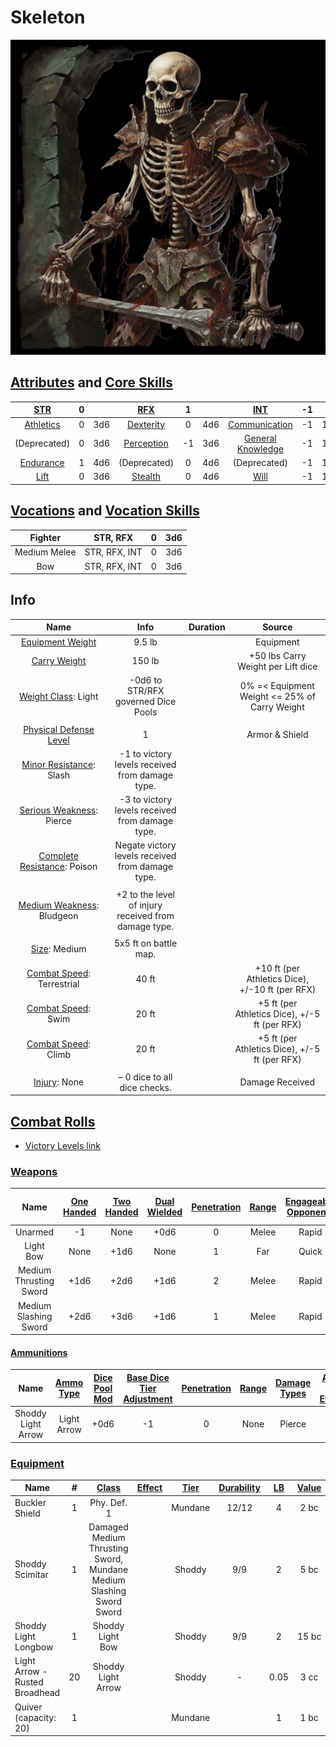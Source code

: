 # Skeleton

![img](./Skeleton.png)

## [Attributes](./../../../../../CoreRules/GeneralRules/Attributes.md) and [Core Skills](./../../../../../CoreRules/GeneralRules/CoreSkills.md)

|  [STR](./../../../../../CoreRules/GeneralRules/Attributes.md#strength-str)  | 0 |    |    [RFX](./../../../../../CoreRules/GeneralRules/Attributes.md#reflex-rfx)    | 1 |    |        [INT](./../../../../../CoreRules/GeneralRules/Attributes.md#intelligence-int)        | -1 |    |
| :-----------------------------------------------------------------------: | :-: | :-: | :-------------------------------------------------------------------------: | :-: | :-: | :---------------------------------------------------------------------------------------: | :-: | :-: |
| [Athletics](./../../../../../CoreRules/GeneralRules/CoreSkills.md#athletics) | 0 | 3d6 |  [Dexterity](./../../../../../CoreRules/GeneralRules/CoreSkills.md#dexterity)  | 0 | 4d6 |     [Communication](./../../../../../CoreRules/GeneralRules/CoreSkills.md#communication)     | -1 | 1d6 |
|                               (Deprecated)                               | 0 | 3d6 | [Perception](./../../../../../CoreRules/GeneralRules/CoreSkills.md#perception) | -1 | 3d6 | [General Knowledge](./../../../../../CoreRules/GeneralRules/CoreSkills.md#general-knowledge) | -1 | 1d6 |
| [Endurance](./../../../../../CoreRules/GeneralRules/CoreSkills.md#endurance) | 1 | 4d6 |                                (Deprecated)                                | 0 | 4d6 |                                       (Deprecated)                                       | -1 | 1d6 |
|      [Lift](./../../../../../CoreRules/GeneralRules/CoreSkills.md#lift)      | 0 | 3d6 |    [Stealth](./../../../../../CoreRules/GeneralRules/CoreSkills.md#stealth)    | 0 | 4d6 |              [Will](./../../../../../CoreRules/GeneralRules/CoreSkills.md#will)              | -1 | 1d6 |

## [Vocations](./../../../../../CoreRules/GeneralRules/Vocations.md) and [Vocation Skills](./../../../../../CoreRules/GeneralRules/Vocations.md#vocation-skills)

|   Fighter   |   STR, RFX   | 0 | 3d6 |
| :----------: | :-----------: | :-: | :-: |
| Medium Melee | STR, RFX, INT | 0 | 3d6 |
|     Bow     | STR, RFX, INT | 0 | 3d6 |

## Info

|                                                  Name                                                  |                         Info                         | Duration |                      Source                      |
| :-----------------------------------------------------------------------------------------------------: | :--------------------------------------------------: | :------: | :----------------------------------------------: |
|           [Equipment Weight](./../../../../../CoreRules/AdvancedRules/CarryWeight.md#equipment)           |                        9.5 lb                        |          |                    Equipment                    |
|            [Carry Weight](./../../../../../CoreRules/AdvancedRules/CarryWeight.md#carry-weight)            |                        150 lb                        |          |        +50 lbs Carry Weight per Lift dice        |
|       [Weight Class](./../../../../../CoreRules/AdvancedRules/CarryWeight.md#weight-classes): Light       |         -0d6 to STR/RFX governed Dice Pools         |          |  0% =< Equipment Weight <= 25% of Carry Weight  |
|                                                                                                        |                                                      |          |                                                  |
| [Physical Defense Level](./../../../../../CoreRules/CombatRules/DefenseAndPenetration.md#physical-defense) |                          1                          |          |                  Armor & Shield                  |
|         [Minor Resistance](./../../../../../CoreRules/CombatRules/WeaknessAndResistance.md): Slash         |   -1 to victory levels received from damage type.   |          |                                                  |
|        [Serious Weakness](./../../../../../CoreRules/CombatRules/WeaknessAndResistance.md): Pierce        |   -3 to victory levels received from damage type.   |          |                                                  |
|       [Complete Resistance](./../../../../../CoreRules/CombatRules/WeaknessAndResistance.md): Poison       |   Negate victory levels received from damage type.   |          |                                                  |
|                                                                                                        |                                                      |          |                                                  |
|       [Medium Weakness](./../../../../../CoreRules/CombatRules/WeaknessAndResistance.md): Bludgeon       | +2 to the level of injury received from damage type. |          |                                                  |
|                                                                                                        |                                                      |          |                                                  |
|                  [Size](./../../../../../CoreRules/CombatRules/BattleMap.md#size): Medium                  |                5x5 ft on battle map.                |          |                                                  |
|      [Combat Speed](./../../../../../CoreRules/CombatRules/CombatSpeed.md#combat-speeds): Terrestrial      |                        40 ft                        |          | +10 ft (per Athletics Dice), +/-10 ft (per RFX) |
|         [Combat Speed](./../../../../../CoreRules/CombatRules/CombatSpeed.md#combat-speeds): Swim         |                        20 ft                        |          |  +5 ft (per Athletics Dice), +/-5 ft (per RFX)  |
|         [Combat Speed](./../../../../../CoreRules/CombatRules/CombatSpeed.md#combat-speeds): Climb         |                        20 ft                        |          |  +5 ft (per Athletics Dice), +/-5 ft (per RFX)  |
|                                                                                                        |                                                      |          |                                                  |
|                      [Injury](./../../../../../CoreRules/CombatRules/Injury.md): None                      |            – 0 dice to all dice checks.            |          |                 Damage Received                 |

## [Combat Rolls](./../../../../../CoreRules/CombatRules/CombatRolls.md)

- [Victory Levels link](./../../../../../CoreRules/CombatRules/VictoryLevels.md)

### [Weapons](./../../../../../CoreRules/CombatRules/Weapons.md)

|          Name          | [One<br />Handed](./../../../../../CoreRules/CombatRules/Weapons.md#one-handed) | [Two<br />Handed](./../../../../../CoreRules/CombatRules/Weapons.md#two-handed) | [Dual<br />Wielded](./../../../../../CoreRules/CombatRules/Weapons.md#dual-wielded) | [Penetration](./../../../../../CoreRules/CombatRules/DefenseAndPenetration.md#penetration) | [Range](./../../../../../CoreRules/CombatRules/Range.md) | [Engageable<br />Opponents](./../../../../../CoreRules/CombatRules/EngageableOpponents.md) | [Area Of<br />Effect](./../../../../../CoreRules/CombatRules/AreaOfEffect.md) | [Ammo](./../../../../../CoreRules/CombatRules/Ammunitions.md) | [Ammo<br />Per Use](./../../../../../CoreRules/CombatRules/Weapons.md#ammo-per-shot) | [Damage<br />Types](./../../../../../CoreRules/CombatRules/DamageTypes.md) |
| :--------------------: | :--------------------------------------------------------------------------------: | :--------------------------------------------------------------------------------: | :------------------------------------------------------------------------------------: | :-------------------------------------------------------------------------------------: | :---------------------------------------------------: | :-------------------------------------------------------------------------------------: | :------------------------------------------------------------------------: | :-------------------------------------------------------------------------------------------: | :----------------------------------------------------------------------------------------------: | :---------------------------------------------------------------------: |
|        Unarmed        |                                         -1                                         |                                        None                                        |                                          +0d6                                          |                                            0                                            |                         Melee                         |                                          Rapid                                          |                                                                            |                                             None                                             |                                                                                                  |                                Bludgeon                                |
|       Light Bow       |                                        None                                        |                                        +1d6                                        |                                          None                                          |                                            1                                            |                          Far                          |                                          Quick                                          |                                                                            |                                          Light Arrow                                          |                                                1                                                |                                                                        |
| Medium Thrusting Sword |                                        +1d6                                        |                                        +2d6                                        |                                          +1d6                                          |                                            2                                            |                         Melee                         |                                          Rapid                                          |                                                                            |                                             None                                             |                                                                                                  |                                 Pierce                                 |
| Medium Slashing Sword |                                        +2d6                                        |                                        +3d6                                        |                                          +1d6                                          |                                            1                                            |                         Melee                         |                                          Rapid                                          |                                                                            |                                             None                                             |                                                                                                  |                                  Slash                                  |

#### [Ammunitions](./../../../../../CoreRules/CombatRules/Ammunitions.md)

|        Name        | [Ammo Type](./../../../../../CoreRules/CombatRules/Ammunitions.md#ammo-type) | [Dice Pool Mod](./../../../../../CoreRules/CombatRules/Ammunitions.md#dice-pool-mod) | [Base Dice Tier Adjustment](./../../../../../CoreRules/CombatRules/Ammunitions.md#resource-dice) | [Penetration](./../../../../../CoreRules/CombatRules/Ammunitions.md#penetration) | [Range](./../../../../../CoreRules/CombatRules/Ammunitions.md#range) | [Damage<br />Types](./../../../../../CoreRules/CombatRules/Ammunitions.md#damage-types) | [Area Of<br />Effect](./../../../../../CoreRules/CombatRules/Ammunitions.md#area-of-effect) |
| :----------------: | :-------------------------------------------------------------------------------------------: | :-----------------------------------------------------------------------------------------: | :-----------------------------------------------------------------------------------------------------: | :-------------------------------------------------------------------------------------: | :-------------------------------------------------------------------------: | :--------------------------------------------------------------------------------------------: | :------------------------------------------------------------------------------------------------: |
| Shoddy Light Arrow |                                          Light Arrow                                          |                                            +0d6                                            |                                                   -1                                                   |                                            0                                            |                                    None                                    |                                             Pierce                                             |                                                                                                    |

### [Equipment](./../../../../../CoreRules/AdvancedRules/CarryWeight.md#equipment)

| Name                           | # |     [Class](./../../../../../CoreRules/AdvancedRules/ItemClass.md)     | [Effect](./../../../../../CoreRules/AdvancedRules/ItemEffects.md) | [Tier](./../../../../../CoreRules/AdvancedRules/ItemTier.md) | [Durability](./../../../../../CoreRules/AdvancedRules/ItemDurability.md) | [LB](./../../../../../CoreRules/AdvancedRules/CarryWeight.md) | [Value](./../../../Items/ItemShop.md#currency) |
| ------------------------------ | :-: | :-----------------------------------------------------------------: | :------------------------------------------------------------: | :-------------------------------------------------------: | :-------------------------------------------------------------------: | :--------------------------------------------------------: | :-----------------------------------------: |
| Buckler Shield                 | 1 |                             Phy. Def. 1                             |                                                                |                          Mundane                          |                                 12/12                                 |                             4                             |                    2 bc                    |
| Shoddy Scimitar                | 1 | Damaged Medium Thrusting Sword, Mundane Medium Slashing Sword Sword |                                                                |                          Shoddy                          |                                  9/9                                  |                             2                             |                    5 bc                    |
| Shoddy Light Longbow           | 1 |                          Shoddy Light Bow                          |                                                                |                          Shoddy                          |                                  9/9                                  |                             2                             |                    15 bc                    |
| Light Arrow - Rusted Broadhead | 20 |                         Shoddy Light Arrow                         |                                                                |                          Shoddy                          |                                   -                                   |                            0.05                            |                    3 cc                    |
| Quiver (capacity: 20)          | 1 |                                                                    |                                                                |                          Mundane                          |                                                                      |                             1                             |                    1 bc                    |
